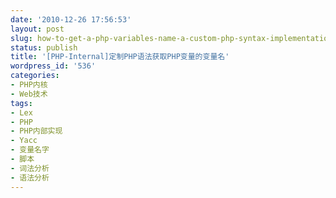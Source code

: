 ```yaml
---
date: '2010-12-26 17:56:53'
layout: post
slug: how-to-get-a-php-variables-name-a-custom-php-syntax-implementation
status: publish
title: '[PHP-Internal]定制PHP语法获取PHP变量的变量名'
wordpress_id: '536'
categories:
- PHP内核
- Web技术
tags:
- Lex
- PHP
- PHP内部实现
- Yacc
- 变量名字
- 脚本
- 词法分析
- 语法分析
---
```

